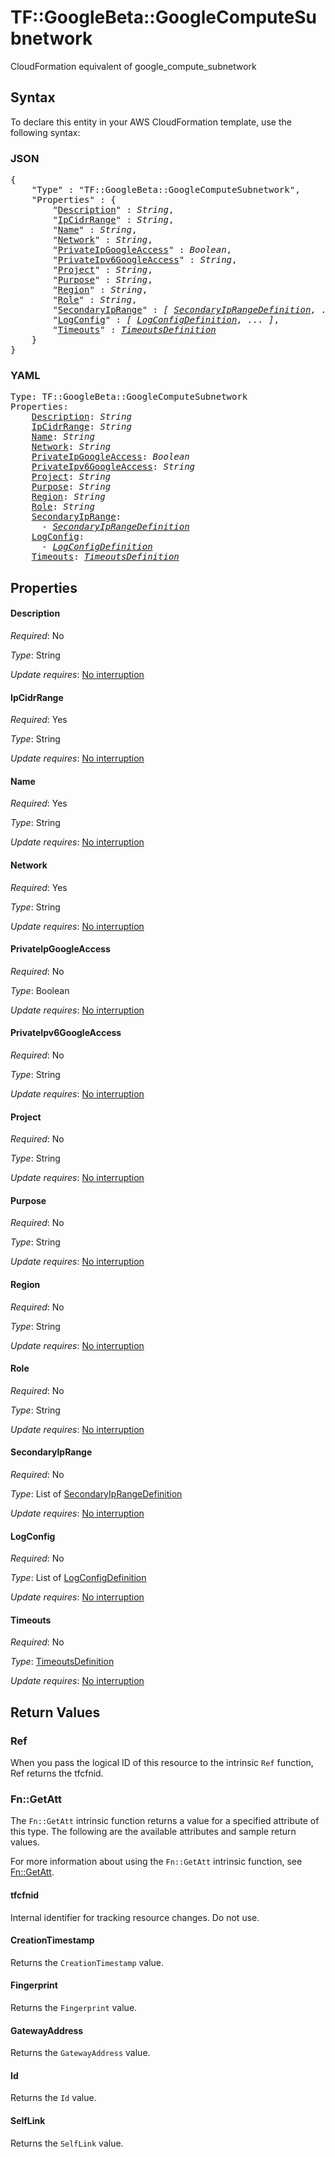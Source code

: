 # TF::GoogleBeta::GoogleComputeSubnetwork

CloudFormation equivalent of google_compute_subnetwork

## Syntax

To declare this entity in your AWS CloudFormation template, use the following syntax:

### JSON

<pre>
{
    "Type" : "TF::GoogleBeta::GoogleComputeSubnetwork",
    "Properties" : {
        "<a href="#description" title="Description">Description</a>" : <i>String</i>,
        "<a href="#ipcidrrange" title="IpCidrRange">IpCidrRange</a>" : <i>String</i>,
        "<a href="#name" title="Name">Name</a>" : <i>String</i>,
        "<a href="#network" title="Network">Network</a>" : <i>String</i>,
        "<a href="#privateipgoogleaccess" title="PrivateIpGoogleAccess">PrivateIpGoogleAccess</a>" : <i>Boolean</i>,
        "<a href="#privateipv6googleaccess" title="PrivateIpv6GoogleAccess">PrivateIpv6GoogleAccess</a>" : <i>String</i>,
        "<a href="#project" title="Project">Project</a>" : <i>String</i>,
        "<a href="#purpose" title="Purpose">Purpose</a>" : <i>String</i>,
        "<a href="#region" title="Region">Region</a>" : <i>String</i>,
        "<a href="#role" title="Role">Role</a>" : <i>String</i>,
        "<a href="#secondaryiprange" title="SecondaryIpRange">SecondaryIpRange</a>" : <i>[ <a href="secondaryiprangedefinition.md">SecondaryIpRangeDefinition</a>, ... ]</i>,
        "<a href="#logconfig" title="LogConfig">LogConfig</a>" : <i>[ <a href="logconfigdefinition.md">LogConfigDefinition</a>, ... ]</i>,
        "<a href="#timeouts" title="Timeouts">Timeouts</a>" : <i><a href="timeoutsdefinition.md">TimeoutsDefinition</a></i>
    }
}
</pre>

### YAML

<pre>
Type: TF::GoogleBeta::GoogleComputeSubnetwork
Properties:
    <a href="#description" title="Description">Description</a>: <i>String</i>
    <a href="#ipcidrrange" title="IpCidrRange">IpCidrRange</a>: <i>String</i>
    <a href="#name" title="Name">Name</a>: <i>String</i>
    <a href="#network" title="Network">Network</a>: <i>String</i>
    <a href="#privateipgoogleaccess" title="PrivateIpGoogleAccess">PrivateIpGoogleAccess</a>: <i>Boolean</i>
    <a href="#privateipv6googleaccess" title="PrivateIpv6GoogleAccess">PrivateIpv6GoogleAccess</a>: <i>String</i>
    <a href="#project" title="Project">Project</a>: <i>String</i>
    <a href="#purpose" title="Purpose">Purpose</a>: <i>String</i>
    <a href="#region" title="Region">Region</a>: <i>String</i>
    <a href="#role" title="Role">Role</a>: <i>String</i>
    <a href="#secondaryiprange" title="SecondaryIpRange">SecondaryIpRange</a>: <i>
      - <a href="secondaryiprangedefinition.md">SecondaryIpRangeDefinition</a></i>
    <a href="#logconfig" title="LogConfig">LogConfig</a>: <i>
      - <a href="logconfigdefinition.md">LogConfigDefinition</a></i>
    <a href="#timeouts" title="Timeouts">Timeouts</a>: <i><a href="timeoutsdefinition.md">TimeoutsDefinition</a></i>
</pre>

## Properties

#### Description

_Required_: No

_Type_: String

_Update requires_: [No interruption](https://docs.aws.amazon.com/AWSCloudFormation/latest/UserGuide/using-cfn-updating-stacks-update-behaviors.html#update-no-interrupt)

#### IpCidrRange

_Required_: Yes

_Type_: String

_Update requires_: [No interruption](https://docs.aws.amazon.com/AWSCloudFormation/latest/UserGuide/using-cfn-updating-stacks-update-behaviors.html#update-no-interrupt)

#### Name

_Required_: Yes

_Type_: String

_Update requires_: [No interruption](https://docs.aws.amazon.com/AWSCloudFormation/latest/UserGuide/using-cfn-updating-stacks-update-behaviors.html#update-no-interrupt)

#### Network

_Required_: Yes

_Type_: String

_Update requires_: [No interruption](https://docs.aws.amazon.com/AWSCloudFormation/latest/UserGuide/using-cfn-updating-stacks-update-behaviors.html#update-no-interrupt)

#### PrivateIpGoogleAccess

_Required_: No

_Type_: Boolean

_Update requires_: [No interruption](https://docs.aws.amazon.com/AWSCloudFormation/latest/UserGuide/using-cfn-updating-stacks-update-behaviors.html#update-no-interrupt)

#### PrivateIpv6GoogleAccess

_Required_: No

_Type_: String

_Update requires_: [No interruption](https://docs.aws.amazon.com/AWSCloudFormation/latest/UserGuide/using-cfn-updating-stacks-update-behaviors.html#update-no-interrupt)

#### Project

_Required_: No

_Type_: String

_Update requires_: [No interruption](https://docs.aws.amazon.com/AWSCloudFormation/latest/UserGuide/using-cfn-updating-stacks-update-behaviors.html#update-no-interrupt)

#### Purpose

_Required_: No

_Type_: String

_Update requires_: [No interruption](https://docs.aws.amazon.com/AWSCloudFormation/latest/UserGuide/using-cfn-updating-stacks-update-behaviors.html#update-no-interrupt)

#### Region

_Required_: No

_Type_: String

_Update requires_: [No interruption](https://docs.aws.amazon.com/AWSCloudFormation/latest/UserGuide/using-cfn-updating-stacks-update-behaviors.html#update-no-interrupt)

#### Role

_Required_: No

_Type_: String

_Update requires_: [No interruption](https://docs.aws.amazon.com/AWSCloudFormation/latest/UserGuide/using-cfn-updating-stacks-update-behaviors.html#update-no-interrupt)

#### SecondaryIpRange

_Required_: No

_Type_: List of <a href="secondaryiprangedefinition.md">SecondaryIpRangeDefinition</a>

_Update requires_: [No interruption](https://docs.aws.amazon.com/AWSCloudFormation/latest/UserGuide/using-cfn-updating-stacks-update-behaviors.html#update-no-interrupt)

#### LogConfig

_Required_: No

_Type_: List of <a href="logconfigdefinition.md">LogConfigDefinition</a>

_Update requires_: [No interruption](https://docs.aws.amazon.com/AWSCloudFormation/latest/UserGuide/using-cfn-updating-stacks-update-behaviors.html#update-no-interrupt)

#### Timeouts

_Required_: No

_Type_: <a href="timeoutsdefinition.md">TimeoutsDefinition</a>

_Update requires_: [No interruption](https://docs.aws.amazon.com/AWSCloudFormation/latest/UserGuide/using-cfn-updating-stacks-update-behaviors.html#update-no-interrupt)

## Return Values

### Ref

When you pass the logical ID of this resource to the intrinsic `Ref` function, Ref returns the tfcfnid.

### Fn::GetAtt

The `Fn::GetAtt` intrinsic function returns a value for a specified attribute of this type. The following are the available attributes and sample return values.

For more information about using the `Fn::GetAtt` intrinsic function, see [Fn::GetAtt](https://docs.aws.amazon.com/AWSCloudFormation/latest/UserGuide/intrinsic-function-reference-getatt.html).

#### tfcfnid

Internal identifier for tracking resource changes. Do not use.

#### CreationTimestamp

Returns the <code>CreationTimestamp</code> value.

#### Fingerprint

Returns the <code>Fingerprint</code> value.

#### GatewayAddress

Returns the <code>GatewayAddress</code> value.

#### Id

Returns the <code>Id</code> value.

#### SelfLink

Returns the <code>SelfLink</code> value.

